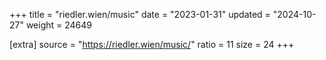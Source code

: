 +++
title = "riedler.wien/music"
date = "2023-01-31"
updated = "2024-10-27"
weight = 24649

[extra]
source = "https://riedler.wien/music/"
ratio = 11
size = 24
+++
